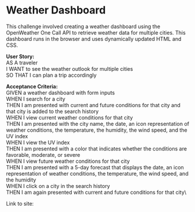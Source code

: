 # Weather Dashboard

This challenge involved creating a weather dashboard using the OpenWeather One Call API to retrieve weather data for multiple cities. This dashboard runs in the browser and uses dynamically updated HTML and CSS.

**User Story:**\
AS A traveler\
I WANT to see the weather outlook for multiple cities\
SO THAT I can plan a trip accordingly

**Acceptance Criteria:**\
GIVEN a weather dashboard with form inputs\
WHEN I search for a city\
THEN I am presented with current and future conditions for that city and that city is added to the search history\
WHEN I view current weather conditions for that city\
THEN I am presented with the city name, the date, an icon representation of weather conditions, the temperature, the humidity, the wind speed, and the UV index\
WHEN I view the UV index\
THEN I am presented with a color that indicates whether the conditions are favorable, moderate, or severe\
WHEN I view future weather conditions for that city\
THEN I am presented with a 5-day forecast that displays the date, an icon representation of weather conditions, the temperature, the wind speed, and the humidity\
WHEN I click on a city in the search history\
THEN I am again presented with current and future conditions for that city\

Link to site: